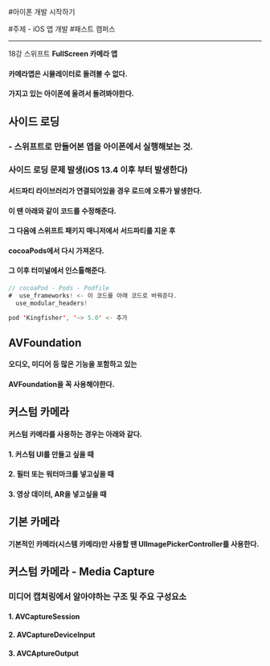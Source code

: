 #아이폰 개발 시작하기

#주제 - iOS 앱 개발 #패스트 캠퍼스 

---
 
18강 스위프트 __FullScreen 카메라 앱__
#### 카메라앱은 시뮬레이터로 돌려볼 수 없다.
#### 가지고 있는 아이폰에 올려서 돌려봐야한다.

## 사이드 로딩
### - 스위프트로 만들어본 앱을 아이폰에서 실행해보는 것.

### 사이드 로딩 문제 발생(iOS 13.4 이후 부터 발생한다)
#### 서드파티 라이브러리가 연결되어있을 경우 로드에 오류가 발생한다.
#### 이 땐 아래와 같이 코드를 수정해준다.
#### 그 다음에 스위프트 패키지 매니저에서 서드파티를 지운 후
#### cocoaPods에서 다시 가져온다.
#### 그 이후 터미널에서 인스톨해준다.
```Swift
// cocoaPod - Pods - Podfile
#  use_frameworks! <- 이 코드를 아래 코드로 바꿔준다.
  use_modular_headers!

pod 'Kingfisher', '~> 5.0' <- 추가
```

## AVFoundation
#### 오디오, 미디어 등 많은 기능을 포함하고 있는
#### AVFoundation을 꼭 사용해야한다.


## 커스텀 카메라
#### 커스텀 카메라를 사용하는 경우는 아래와 같다.
#### 1. 커스텀 UI를 만들고 싶을 때
#### 2. 필터 또는 워터마크를 넣고싶을 때
#### 3. 영상 데이터, AR을 넣고싶을 때


## 기본 카메라
#### 기본적인 카메라(시스템 카메라)만 사용할 땐 UIImagePickerController를 사용한다.


## 커스텀 카메라 - Media Capture
### 미디어 캡쳐링에서 알아야하는 구조 및 주요 구성요소
#### 1. AVCaptureSession
#### 2. AVCaptureDeviceInput
#### 3. AVCAptureOutput